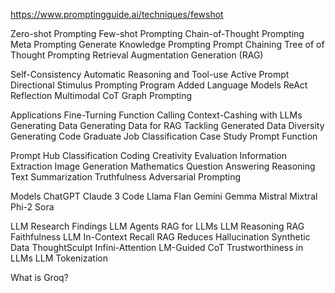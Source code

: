 https://www.promptingguide.ai/techniques/fewshot

Zero-shot Prompting
Few-shot Prompting 
Chain-of-Thought Prompting 
Meta Prompting 
Generate Knowledge Prompting 
Prompt Chaining 
Tree of of Thought Prompting 
Retrieval Augmentation Generation (RAG)

Self-Consistency 
Automatic Reasoning and Tool-use 
Active Prompt 
Directional Stimulus Prompting 
Program Added Language Models 
ReAct 
Reflection 
Multimodal CoT 
Graph Prompting  


Applications 
Fine-Turning 
Function Calling 
Context-Cashing with LLMs 
Generating Data 
Generating Data for RAG 
Tackling Generated Data Diversity 
Generating Code 
Graduate Job Classification Case Study 
Prompt Function 


Prompt Hub 
Classification
Coding 
Creativity
Evaluation 
Information Extraction 
Image Generation 
Mathematics 
Question Answering 
Reasoning 
Text Summarization 
Truthfulness 
Adversarial Prompting 


Models
ChatGPT 
Claude 3
Code Llama 
Flan 
Gemini
Gemma 
Mistral
Mixtral
Phi-2 
Sora 

LLM Research Findings
LLM Agents 
RAG for LLMs
LLM Reasoning 
RAG Faithfulness 
LLM In-Context Recall
RAG Reduces Hallucination
Synthetic Data 
ThoughtSculpt
Infini-Attention
LM-Guided CoT 
Trustworthiness in LLMs 
LLM Tokenization 

What is Groq?
